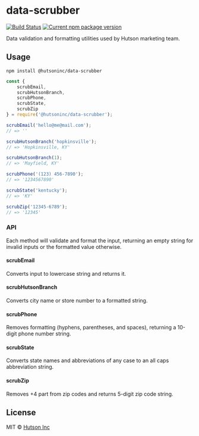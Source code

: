 # data-scrubber

[![Build Status](https://travis-ci.com/hutsoninc/data-scrubber.svg?branch=master)](https://travis-ci.com/hutsoninc/data-scrubber) [![Current npm package version](https://img.shields.io/npm/v/@hutsoninc/data-scrubber.svg)](https://www.npmjs.com/package/@hutsoninc/data-scrubber)

Data validation and formatting utilities used by Hutson marketing team.

## Usage

`npm install @hutsoninc/data-scrubber`

```js
const {
    scrubEmail,
    scrubHutsonBranch,
    scrubPhone,
    scrubState,
    scrubZip
} = require('@hutsoninc/data-scrubber');

scrubEmail('hello@me@mail.com');
// => ''

scrubHutsonBranch('hopkinsville');
// => 'Hopkinsville, KY'

scrubHutsonBranch(1);
// => 'Mayfield, KY'

scrubPhone('(123) 456-7890');
// => '1234567890'

scrubState('kentucky');
// => 'KY'

scrubZip('12345-6789');
// => '12345'
```

### API

Each method will validate and format the input, returning an empty string for invalid inputs or the formatted value otherwise.

#### scrubEmail

Converts input to lowercase string and returns it.

#### scrubHutsonBranch

Converts city name or store number to a formatted string.

#### scrubPhone

Removes formatting (hyphens, parentheses, and spaces), returning a 10-digit phone number string.

#### scrubState

Converts state names and abbreviations of any case to an all caps abbreviation string.

#### scrubZip

Removes +4 part from zip codes and returns 5-digit zip code string.

## License

MIT © [Hutson Inc](https://www.hutsoninc.com)
